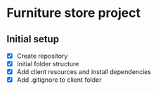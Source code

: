 # Furniture store project

## Initial setup
- [x] Create repository
- [x] Initial folder structure
- [x] Add client resources and install dependencies
- [x] Add .gitignore to client folder